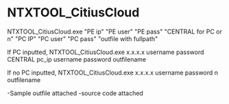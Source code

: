 # NTXTOOL_CitiusCloud
NTXTOOL_CitiusCloud.exe "PE ip" "PE user" "PE pass" "CENTRAL for PC or n" "PC IP" "PC user" "PC pass" "outfile with fullpath"

If PC inputted,
NTXTOOL_CitiusCloud.exe x.x.x.x username password CENTRAL pc_ip username password outfilename

If no PC inputted,
NTXTOOL_CitiusCloud.exe x.x.x.x username password n  outfilename

-Sample outfile attached
-source code attached
